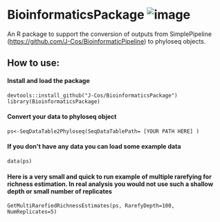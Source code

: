 # BioinformaticsPackage ![image](https://github.com/J-Cos/BioinformaticsPackage/assets/72385600/1f3a9aef-3408-4b6a-b0f8-a88e75818e26)

An R package to support the conversion of outputs from SimplePipeline (https://github.com/J-Cos/BioinformaticPipeline) to phyloseq objects.


## How to use:
#### Install and load the package
    devtools::install_github("J-Cos/BioinformaticsPackage")
    library(BioinformaticsPackage)

#### Convert your data to phyloseq object
    ps<-SeqDataTable2Phyloseq(SeqDataTablePath= [YOUR PATH HERE] )

#### If you don't have any data you can load some example data
    data(ps)

#### Here is a very small and quick to run example of multiple rarefying for richness estimation. In real analysis you would not use such a shallow depth or small number of replicates
    GetMultiRarefiedRichnessEstimates(ps, RarefyDepth=100, NumReplicates=5)
